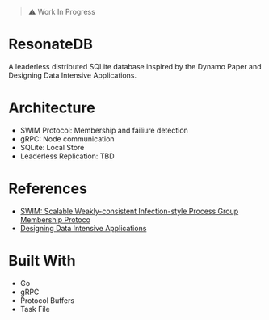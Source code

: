 > ⚠️ Work In Progress
# ResonateDB
A leaderless distributed SQLite database inspired by the Dynamo Paper and Designing Data Intensive Applications. 
# Architecture
- SWIM Protocol: Membership and failiure detection
- gRPC: Node communication
- SQLite: Local Store
- Leaderless Replication: TBD
# References
- [SWIM: Scalable Weakly-consistent Infection-style Process Group Membership
Protoco](https://www.cs.cornell.edu/projects/Quicksilver/public_pdfs/SWIM.pdf)
- [Designing Data Intensive Applications](https://www.oreilly.com/library/view/designing-data-intensive-applications/9781491903063/)
 # Built With
 - Go
 - gRPC
 - Protocol Buffers
 - Task File